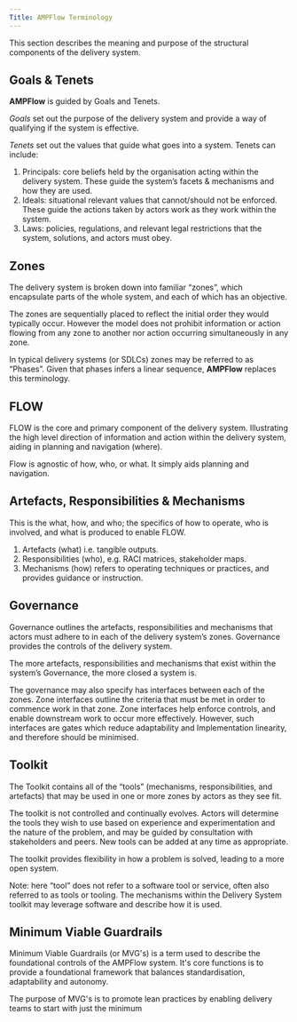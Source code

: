 ```yaml
---
Title: AMPFlow Terminology
---
```


This section describes the meaning and purpose of the structural components of the delivery system.

## Goals & Tenets

**AMPFlow** is guided by Goals and Tenets. 

*Goals* set out the purpose of the delivery system and provide a way of qualifying if the system is effective. 

*Tenets* set out the values that guide what goes into a system. Tenets can include:

1. Principals: core beliefs held by the organisation acting within the delivery system. These guide the system’s facets & mechanisms and how they are used.
1. Ideals: situational relevant values that cannot/should not be enforced. These guide the actions taken by actors work as they work within the system.
3. Laws: policies, regulations, and relevant legal restrictions that the system, solutions, and actors must obey.
   
## Zones

The delivery system is broken down into familiar “zones”, which encapsulate parts of the whole system, and each of which has an objective. 

The zones are sequentially placed to reflect the initial order they would typically occur. However the model does not prohibit information or action flowing from any zone to another nor action occurring simultaneously in any zone.

In typical delivery systems (or SDLCs) zones may be referred to as “Phases”. Given that phases infers a linear sequence, **AMPFlow** replaces this terminology.

## FLOW

FLOW is the core and primary component of the delivery system. Illustrating the high level direction of information and action within the delivery system, aiding in planning and navigation (where).

Flow is agnostic of how, who, or what. It simply aids planning and navigation.

## Artefacts, Responsibilities & Mechanisms

This is the what, how, and who; the specifics of how to operate, who is involved, and what is produced to enable FLOW.

1.	Artefacts (what) i.e. tangible outputs.
2.	Responsibilities (who), e.g. RACI matrices, stakeholder maps.
3.	Mechanisms (how) refers to operating techniques or practices, and provides guidance or instruction.

## Governance

Governance outlines the artefacts, responsibilities and mechanisms that actors must adhere to in each of the delivery system’s zones. Governance provides the controls of the delivery system. 

The more artefacts, responsibilities and mechanisms that exist within the system’s Governance, the more closed a system is.

The governance may also specify has interfaces between each of the zones. Zone interfaces outline the criteria that must be met in order to commence work in that zone. Zone interfaces help enforce controls, and enable downstream work to occur more effectively. However, such interfaces are gates which reduce adaptability and Implementation linearity, and therefore should be minimised.

## Toolkit

The Toolkit contains all of the “tools” (mechanisms, responsibilities, and artefacts) that may be used in one or more zones by actors as they see fit. 

The toolkit is not controlled and continually evolves. Actors will determine the tools they wish to use based on experience and experimentation and the nature of the problem, and may be guided by consultation with stakeholders and peers. New tools can be added at any time as appropriate.

The toolkit provides flexibility in how a problem is solved, leading to a more open system.

Note: here “tool” does not refer to a software tool or service, often also referred to as tools or tooling. The mechanisms within the Delivery System toolkit may leverage software and describe how it is used.

## Minimum Viable Guardrails

Minimum Viable Guardrails (or MVG's) is a term used to describe the foundational controls of the AMPFlow system. It's core functions is to provide a foundational framework that balances standardisation, adaptability and autonomy.

The purpose of MVG's is to promote lean practices by enabling delivery teams to start with just the minimum 
